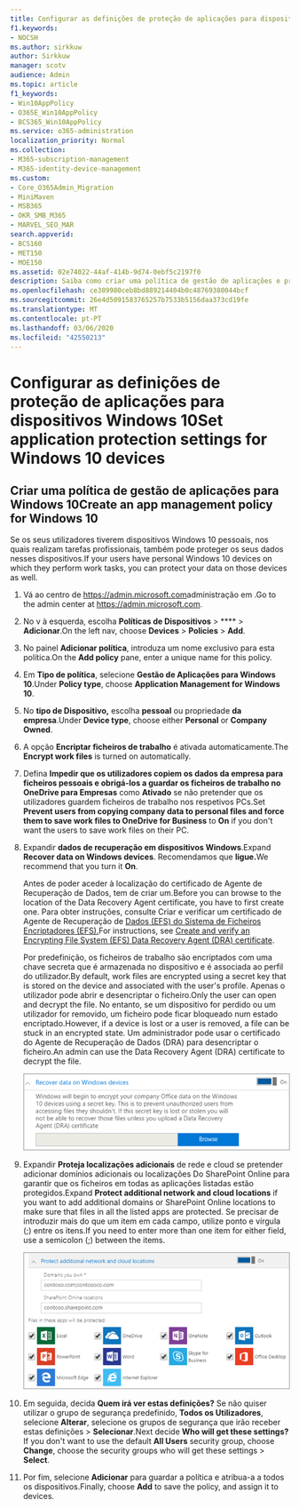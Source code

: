 ```yaml
---
title: Configurar as definições de proteção de aplicações para dispositivos Windows 10
f1.keywords:
- NOCSH
ms.author: sirkkuw
author: Sirkkuw
manager: scotv
audience: Admin
ms.topic: article
f1_keywords:
- Win10AppPolicy
- O365E_Win10AppPolicy
- BCS365_Win10AppPolicy
ms.service: o365-administration
localization_priority: Normal
ms.collection:
- M365-subscription-management
- M365-identity-device-management
ms.custom:
- Core_O365Admin_Migration
- MiniMaven
- MSB365
- OKR_SMB_M365
- MARVEL_SEO_MAR
search.appverid:
- BCS160
- MET150
- MOE150
ms.assetid: 02e74022-44af-414b-9d74-0ebf5c2197f0
description: Saiba como criar uma política de gestão de aplicações e proteja ficheiros de trabalho nos dispositivos pessoais do Windows 10 dos seus utilizadores.
ms.openlocfilehash: ce389980ceb8bd889214404b0c48769380044bcf
ms.sourcegitcommit: 26e4d5091583765257b7533b5156daa373cd19fe
ms.translationtype: MT
ms.contentlocale: pt-PT
ms.lasthandoff: 03/06/2020
ms.locfileid: "42550213"
---
```

# <a name="set-application-protection-settings-for-windows-10-devices"></a><span data-ttu-id="f45d0-103">Configurar as definições de proteção de aplicações para dispositivos Windows 10</span><span class="sxs-lookup"><span data-stu-id="f45d0-103">Set application protection settings for Windows 10 devices</span></span>

## <a name="create-an-app-management-policy-for-windows-10"></a><span data-ttu-id="f45d0-104">Criar uma política de gestão de aplicações para Windows 10</span><span class="sxs-lookup"><span data-stu-id="f45d0-104">Create an app management policy for Windows 10</span></span>

<span data-ttu-id="f45d0-105">Se os seus utilizadores tiverem dispositivos Windows 10 pessoais, nos quais realizam tarefas profissionais, também pode proteger os seus dados nesses dispositivos.</span><span class="sxs-lookup"><span data-stu-id="f45d0-105">If your users have personal Windows 10 devices on which they perform work tasks, you can protect your data on those devices as well.</span></span>
  
1. <span data-ttu-id="f45d0-106">Vá ao centro de <a href="https://go.microsoft.com/fwlink/p/?linkid=837890" target="_blank">https://admin.microsoft.com</a>administração em .</span><span class="sxs-lookup"><span data-stu-id="f45d0-106">Go to the admin center at <a href="https://go.microsoft.com/fwlink/p/?linkid=837890" target="_blank">https://admin.microsoft.com</a>.</span></span> 
    
2. <span data-ttu-id="f45d0-107">No v à esquerda, escolha **Políticas de Dispositivos** \> \*\*\*\* \> **Adicionar**.</span><span class="sxs-lookup"><span data-stu-id="f45d0-107">On the left nav, choose **Devices** \> **Policies** \> **Add**.</span></span>

3. <span data-ttu-id="f45d0-108">No painel **Adicionar política**, introduza um nome exclusivo para esta política.</span><span class="sxs-lookup"><span data-stu-id="f45d0-108">On the **Add policy** pane, enter a unique name for this policy.</span></span> 
    
4. <span data-ttu-id="f45d0-109">Em **Tipo de política**, selecione **Gestão de Aplicações para Windows 10**.</span><span class="sxs-lookup"><span data-stu-id="f45d0-109">Under **Policy type**, choose **Application Management for Windows 10**.</span></span>
    
5. <span data-ttu-id="f45d0-110">No **tipo de Dispositivo,** escolha **pessoal** ou propriedade **da empresa**.</span><span class="sxs-lookup"><span data-stu-id="f45d0-110">Under **Device type**, choose either **Personal** or **Company Owned**.</span></span>
    
6. <span data-ttu-id="f45d0-111">A opção **Encriptar ficheiros de trabalho** é ativada automaticamente.</span><span class="sxs-lookup"><span data-stu-id="f45d0-111">The **Encrypt work files** is turned on automatically.</span></span> 
    
7. <span data-ttu-id="f45d0-112">Defina **Impedir que os utilizadores copiem os dados da empresa para ficheiros pessoais e obrigá-los a guardar os ficheiros de trabalho no OneDrive para Empresas** como **Ativado** se não pretender que os utilizadores guardem ficheiros de trabalho nos respetivos PCs.</span><span class="sxs-lookup"><span data-stu-id="f45d0-112">Set **Prevent users from copying company data to personal files and force them to save work files to OneDrive for Business** to **On** if you don't want the users to save work files on their PC.</span></span> 
    
9. <span data-ttu-id="f45d0-113">Expandir **dados de recuperação em dispositivos Windows**.</span><span class="sxs-lookup"><span data-stu-id="f45d0-113">Expand **Recover data on Windows devices**.</span></span> <span data-ttu-id="f45d0-114">Recomendamos que **ligue.**</span><span class="sxs-lookup"><span data-stu-id="f45d0-114">We recommend that you turn it **On**.</span></span>
    
    <span data-ttu-id="f45d0-115">Antes de poder aceder à localização do certificado de Agente de Recuperação de Dados, tem de criar um.</span><span class="sxs-lookup"><span data-stu-id="f45d0-115">Before you can browse to the location of the Data Recovery Agent certificate, you have to first create one.</span></span> <span data-ttu-id="f45d0-116">Para obter instruções, consulte Criar e verificar um certificado de Agente de Recuperação de [Dados (EFS) do Sistema de Ficheiros Encriptadores (EFS).](https://go.microsoft.com/fwlink/p/?linkid=853700)</span><span class="sxs-lookup"><span data-stu-id="f45d0-116">For instructions, see [Create and verify an Encrypting File System (EFS) Data Recovery Agent (DRA) certificate](https://go.microsoft.com/fwlink/p/?linkid=853700).</span></span>
    
    <span data-ttu-id="f45d0-117">Por predefinição, os ficheiros de trabalho são encriptados com uma chave secreta que é armazenada no dispositivo e é associada ao perfil do utilizador.</span><span class="sxs-lookup"><span data-stu-id="f45d0-117">By default, work files are encrypted using a secret key that is stored on the device and associated with the user's profile.</span></span> <span data-ttu-id="f45d0-118">Apenas o utilizador pode abrir e desencriptar o ficheiro.</span><span class="sxs-lookup"><span data-stu-id="f45d0-118">Only the user can open and decrypt the file.</span></span> <span data-ttu-id="f45d0-119">No entanto, se um dispositivo for perdido ou um utilizador for removido, um ficheiro pode ficar bloqueado num estado encriptado.</span><span class="sxs-lookup"><span data-stu-id="f45d0-119">However, if a device is lost or a user is removed, a file can be stuck in an encrypted state.</span></span> <span data-ttu-id="f45d0-120">Um administrador pode usar o certificado do Agente de Recuperação de Dados (DRA) para desencriptar o ficheiro.</span><span class="sxs-lookup"><span data-stu-id="f45d0-120">An admin can use the Data Recovery Agent (DRA) certificate to decrypt the file.</span></span>
    
    ![Browse to Data Recovery Agent certificate.](../media/7d7d664f-b72f-4293-a3e7-d0fa7371366c.png)
  
10. <span data-ttu-id="f45d0-122">Expandir **Proteja localizações adicionais** de rede e cloud se pretender adicionar domínios adicionais ou localizações Do SharePoint Online para garantir que os ficheiros em todas as aplicações listadas estão protegidos.</span><span class="sxs-lookup"><span data-stu-id="f45d0-122">Expand **Protect additional network and cloud locations** if you want to add additional domains or SharePoint Online locations to make sure that files in all the listed apps are protected.</span></span> <span data-ttu-id="f45d0-123">Se precisar de introduzir mais do que um item em cada campo, utilize ponto e vírgula (;) entre os itens.</span><span class="sxs-lookup"><span data-stu-id="f45d0-123">If you need to enter more than one item for either field, use a semicolon (;) between the items.</span></span>
    
    ![Expand Protect additional network and cloud locations, and enter domains or SharePoint Online sites you own.](../media/7afaa0c7-ba53-456d-8c61-312c45e09625.png)
  
11. <span data-ttu-id="f45d0-p105">Em seguida, decida **Quem irá ver estas definições?** Se não quiser utilizar o grupo de segurança predefinido, **Todos os Utilizadores**, selecione **Alterar**, selecione os grupos de segurança que irão receber estas definições \> **Selecionar**.</span><span class="sxs-lookup"><span data-stu-id="f45d0-p105">Next decide **Who will get these settings?** If you don't want to use the default **All Users** security group, choose **Change**, choose the security groups who will get these settings \> **Select**.</span></span>
    
12. <span data-ttu-id="f45d0-127">Por fim, selecione **Adicionar** para guardar a política e atribua-a a todos os dispositivos.</span><span class="sxs-lookup"><span data-stu-id="f45d0-127">Finally, choose **Add** to save the policy, and assign it to devices.</span></span> 
